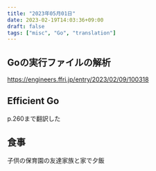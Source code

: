 ```yaml
---
title: "2023年05月01日"
date: 2023-02-19T14:03:36+09:00
draft: false
tags: ["misc", "Go", "translation"]
---
```


## Goの実行ファイルの解析

<https://engineers.ffri.jp/entry/2023/02/09/100318>

## Efficient Go

p.260まで翻訳した

## 食事

子供の保育園の友達家族と家で夕飯
